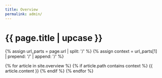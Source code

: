 ```yaml
---
title: Overview
permalink: admin/
---
```


<h1 class="primary">{{ page.title | upcase }}</h1>

{% assign url_parts = page.url | split: '/' %}
{% assign context = url_parts[1] | prepend: '/' | append: '/' %}

{% for article in site.overview %}
{% if article.path contains context %}
{{ article.content }}
{% endif %}
{% endfor %}
